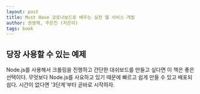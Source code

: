 ```yaml
---
layout: post
title: Must Have 코로나보드로 배우는 실전 웹 서비스 개발
author: 권영재, 주은진 (지은이)
tags: book
---
```


## 당장 사용할 수 있는 예제

Node.js를 사용해서 크롤링을 진행하고 간단한 대쉬보드를 만들고 싶다면 이 책은 좋은 선택이다. 무엇보다 Node.js를 사요하고 있기 때문에 빠르고 쉽게 만들 수 있고 배포되 쉽다. 시간이 없다면 '3단계'부터 곧바로 시작하자.

